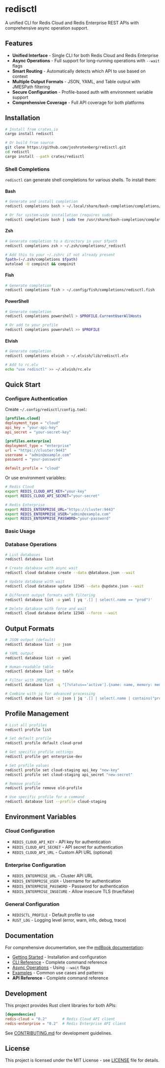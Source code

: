 # redisctl

A unified CLI for Redis Cloud and Redis Enterprise REST APIs with comprehensive async operation support.

## Features

- **Unified Interface** - Single CLI for both Redis Cloud and Redis Enterprise
- **Async Operations** - Full support for long-running operations with `--wait` flags
- **Smart Routing** - Automatically detects which API to use based on context
- **Multiple Output Formats** - JSON, YAML, and Table output with JMESPath filtering
- **Secure Configuration** - Profile-based auth with environment variable support
- **Comprehensive Coverage** - Full API coverage for both platforms

## Installation

```bash
# Install from crates.io
cargo install redisctl

# Or build from source
git clone https://github.com/joshrotenberg/redisctl.git
cd redisctl
cargo install --path crates/redisctl
```

### Shell Completions

`redisctl` can generate shell completions for various shells. To install them:

#### Bash
```bash
# Generate and install completion
redisctl completions bash > ~/.local/share/bash-completion/completions/redisctl

# Or for system-wide installation (requires sudo)
redisctl completions bash | sudo tee /usr/share/bash-completion/completions/redisctl
```

#### Zsh
```bash
# Generate completion to a directory in your $fpath
redisctl completions zsh > ~/.zsh/completions/_redisctl

# Add this to your ~/.zshrc if not already present
fpath=(~/.zsh/completions $fpath)
autoload -U compinit && compinit
```

#### Fish
```bash
# Generate completion
redisctl completions fish > ~/.config/fish/completions/redisctl.fish
```

#### PowerShell
```powershell
# Generate completion
redisctl completions powershell > $PROFILE.CurrentUserAllHosts

# Or add to your profile
redisctl completions powershell >> $PROFILE
```

#### Elvish
```bash
# Generate completion
redisctl completions elvish > ~/.elvish/lib/redisctl.elv

# Add to rc.elv
echo "use redisctl" >> ~/.elvish/rc.elv
```

## Quick Start

### Configure Authentication

Create `~/.config/redisctl/config.toml`:

```toml
[profiles.cloud]
deployment_type = "cloud"
api_key = "your-api-key"
api_secret = "your-secret-key"

[profiles.enterprise]
deployment_type = "enterprise"
url = "https://cluster:9443"
username = "admin@example.com"
password = "your-password"

default_profile = "cloud"
```

Or use environment variables:

```bash
# Redis Cloud
export REDIS_CLOUD_API_KEY="your-key"
export REDIS_CLOUD_API_SECRET="your-secret"

# Redis Enterprise
export REDIS_ENTERPRISE_URL="https://cluster:9443"
export REDIS_ENTERPRISE_USER="admin@example.com"
export REDIS_ENTERPRISE_PASSWORD="your-password"
```

### Basic Usage

### Database Operations

```bash
# List databases
redisctl database list

# Create database with async wait
redisctl cloud database create --data @database.json --wait

# Update database with wait
redisctl cloud database update 12345 --data @update.json --wait

# Different output formats with filtering
redisctl database list -o yaml | yq '.[] | select(.name == "prod")'

# Delete database with force and wait
redisctl cloud database delete 12345 --force --wait
```

## Output Formats

```bash
# JSON output (default)
redisctl database list -o json

# YAML output
redisctl database list -o yaml

# Human-readable table
redisctl database list -o table

# Filter with JMESPath
redisctl database list -q "[?status=='active'].{name: name, memory: memoryLimitInGb}"

# Combine with jq for advanced processing
redisctl database list -o json | jq '.[] | select(.name | contains("prod"))'
```

## Profile Management

```bash
# List all profiles
redisctl profile list

# Set default profile
redisctl profile default cloud-prod

# Get specific profile settings
redisctl profile get enterprise-dev

# Set profile values
redisctl profile set cloud-staging api_key "new-key"
redisctl profile set cloud-staging api_secret "new-secret"

# Remove profile
redisctl profile remove old-profile

# Use specific profile for a command
redisctl database list --profile cloud-staging
```

## Environment Variables

### Cloud Configuration
- `REDIS_CLOUD_API_KEY` - API key for authentication
- `REDIS_CLOUD_API_SECRET` - API secret for authentication
- `REDIS_CLOUD_API_URL` - Custom API URL (optional)

### Enterprise Configuration
- `REDIS_ENTERPRISE_URL` - Cluster API URL
- `REDIS_ENTERPRISE_USER` - Username for authentication
- `REDIS_ENTERPRISE_PASSWORD` - Password for authentication
- `REDIS_ENTERPRISE_INSECURE` - Allow insecure TLS (true/false)

### General Configuration
- `REDISCTL_PROFILE` - Default profile to use
- `RUST_LOG` - Logging level (error, warn, info, debug, trace)

## Documentation

For comprehensive documentation, see the [mdBook documentation](docs/):

- [Getting Started](docs/src/getting-started/index.md) - Installation and configuration
- [CLI Reference](docs/src/cli-reference/index.md) - Complete command reference
- [Async Operations](docs/src/features/async-operations.md) - Using `--wait` flags  
- [Examples](docs/src/examples/index.md) - Common use cases and patterns
- **API Reference** - Complete command reference

## Development

This project provides Rust client libraries for both APIs:

```toml
[dependencies]
redis-cloud = "0.2"       # Redis Cloud API client
redis-enterprise = "0.2"  # Redis Enterprise API client
```

See [CONTRIBUTING.md](CONTRIBUTING.md) for development guidelines.

## License

This project is licensed under the MIT License - see [LICENSE](LICENSE) file for details.